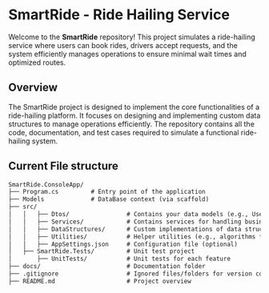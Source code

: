 # SmartRide - Ride Hailing Service

Welcome to the **SmartRide** repository! This project simulates a ride-hailing service where users can book rides, drivers accept requests, and the system efficiently manages operations to ensure minimal wait times and optimized routes.

## **Overview**
The SmartRide project is designed to implement the core functionalities of a ride-hailing platform. It focuses on designing and implementing custom data structures to manage operations efficiently. The repository contains all the code, documentation, and test cases required to simulate a functional ride-hailing system.

## Current File structure

``` md
SmartRide.ConsoleApp/
├── Program.cs         # Entry point of the application
├── Models             # DataBase context (via scaffold)
├── src/
│   │   ├── Dtos/                # Contains your data models (e.g., User, Driver, Ride)
│   │   ├── Services/            # Contains services for handling business logic
│   │   ├── DataStructures/      # Custom implementations of data structures
│   │   ├── Utilities/           # Helper utilities (e.g., algorithms for pathfinding)
│   │   ├── AppSettings.json     # Configuration file (optional)
│   ├── SmartRide.Tests/         # Unit test project
│       ├── UnitTests/           # Unit tests for each feature
├── docs/                        # Documentation folder
├── .gitignore                   # Ignored files/folders for version control
├── README.md                    # Project overview
```
